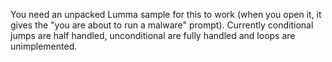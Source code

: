 You need an unpacked Lumma sample for this to work (when you open it, it gives the "you are about to run a malware" prompt). Currently conditional jumps are half handled, unconditional are fully handled and loops are unimplemented. 
